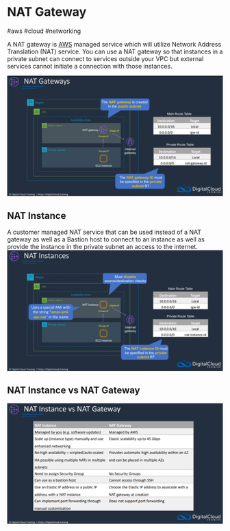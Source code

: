 # NAT Gateway
#aws #cloud #networking 

A NAT gateway is [AWS](Cloud%20Computing/AWS/AWS.md) managed service which will utilize Network Address Translation (NAT) service. You can use a NAT gateway so that instances in a private subnet can connect to services outside your VPC but external services cannot initiate a connection with those instances.

![](Attachments/Pasted%20image%2020230305183330.png)


## NAT Instance

A customer managed NAT service that can be used instead of a NAT gateway as well as a Bastion host to connect to an instance as well as provide the instance in the private subnet an access to the internet.
![](Attachments/Pasted%20image%2020230305183351.png)



## NAT Instance vs NAT Gateway
![](Attachments/Pasted%20image%2020230305183427.png)